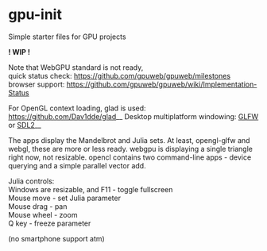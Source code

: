 # gpu-init

Simple starter files for GPU projects

**! WIP !**

Note that WebGPU standard is not ready,  
quick status check: https://github.com/gpuweb/gpuweb/milestones  
browser support: https://github.com/gpuweb/gpuweb/wiki/Implementation-Status  

For OpenGL context loading, glad is used: https://github.com/Dav1dde/glad__
Desktop multiplatform windowing: [GLFW](https://www.glfw.org/) or [SDL2](https://www.libsdl.org/)__

The apps display the Mandelbrot and Julia sets.
At least, opengl-glfw and webgl, these are more or less ready.
webgpu is displaying a single triangle right now, not resizable.
opencl contains two command-line apps - device querying and a simple parallel vector add.

Julia controls:  
Windows are resizable, and F11 - toggle fullscreen  
Mouse move  - set Julia parameter  
Mouse drag  - pan  
Mouse wheel - zoom  
Q key - freeze parameter  

(no smartphone support atm)
